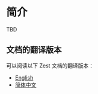 <a name="简介"></a>
# 简介

TBD

## 文档的翻译版本

可以阅读以下 Zest 文档的翻译版本：

 <ul class="i18n">
   <li class="en"><a href="./../index.html">English</a></li>
   <li class="zh"><a href="./../zh/getting-started.html">简体中文</a></li>
 </ul>
